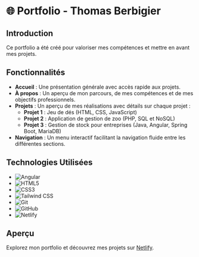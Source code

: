 # 🌐 Portfolio - Thomas Berbigier

## Introduction

Ce portfolio a été créé pour valoriser mes compétences et mettre en avant mes projets. 

## Fonctionnalités

- **Accueil** : Une présentation générale avec accès rapide aux projets.
- **À propos** : Un aperçu de mon parcours, de mes compétences et de mes objectifs professionnels.
- **Projets** : Un aperçu de mes réalisations avec détails sur chaque projet :
  - **Projet 1** : Jeu de dés (HTML, CSS, JavaScript)
  - **Projet 2** : Application de gestion de zoo (PHP, SQL et NoSQL)
  - **Projet 3** : Gestion de stock pour entreprises (Java, Angular, Spring Boot, MariaDB)
- **Navigation** : Un menu interactif facilitant la navigation fluide entre les différentes sections.

## Technologies Utilisées

- ![Angular](https://img.shields.io/badge/Angular-DD0031?logo=angular&logoColor=white&style=for-the-badge) 
- ![HTML5](https://img.shields.io/badge/HTML5-E34F26?logo=html5&logoColor=white&style=for-the-badge)
- ![CSS3](https://img.shields.io/badge/CSS3-1572B6?logo=css3&logoColor=white&style=for-the-badge)
- ![Tailwind CSS](https://img.shields.io/badge/Tailwind_CSS-06B6D4?logo=tailwindcss&logoColor=white&style=for-the-badge)
- ![Git](https://img.shields.io/badge/Git-F05032?logo=git&logoColor=white&style=for-the-badge)
- ![GitHub](https://img.shields.io/badge/GitHub-181717?logo=github&logoColor=white&style=for-the-badge)
- ![Netlify](https://img.shields.io/badge/Netlify-00C7B7?logo=netlify&logoColor=white&style=for-the-badge)


## Aperçu

Explorez mon portfolio et découvrez mes projets sur [Netlify](https://thomasberbigier.netlify.app/).
